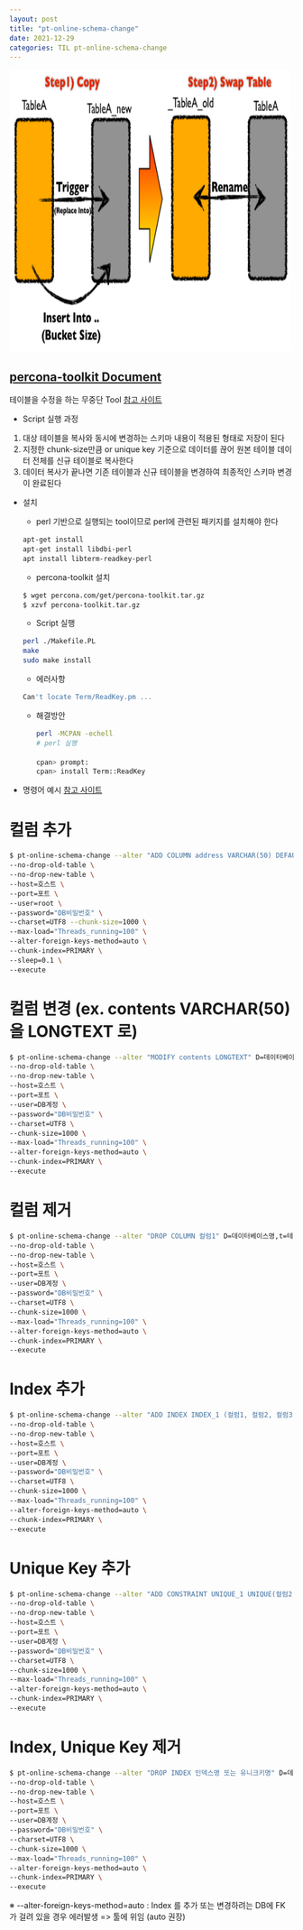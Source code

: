 ```yaml
---
layout: post
title: "pt-online-schema-change"
date: 2021-12-29
categories: TIL pt-online-schema-change
---
```


<img src="https://raw.githubusercontent.com/Action2theFuture/Action2theFuture.github.io/main/_posts/Images/pt-online-schema-change.png" width="500" height="500">

## [percona-toolkit Document](https://www.percona.com/doc/percona-toolkit/3.0/pt-online-schema-change.html)

테이블을 수정을 하는 무중단 Tool
[참고 사이트](https://jojoldu.tistory.com/358)

- Script 실행 과정

1. 대상 테이블을 복사와 동시에 변경하는 스키마 내용이 적용된 형태로 저장이 된다
2. 지정한 chunk-size만큼 or unique key 기준으로 데이터를 끊어 원본 테이블 데이터 전체를 신규 테이블로 복사한다
3. 데이터 복사가 끝나면 기존 테이블과 신규 테이블을 변경하여 최종적인 스키마 변경이 완료된다

- 설치

  - perl 기반으로 실행되는 tool이므로 perl에 관련된 패키지를 설치해야 한다

  ```bash
  apt-get install
  apt-get install libdbi-perl
  apt install libterm-readkey-perl
  ```

  - percona-toolkit 설치

  ```bash
  $ wget percona.com/get/percona-toolkit.tar.gz
  $ xzvf percona-toolkit.tar.gz
  ```

  - Script 실행

  ```bash
  perl ./Makefile.PL
  make
  sudo make install
  ```

  - 에러사항

  ```bash
  Can't locate Term/ReadKey.pm ...
  ```

  - 해결방안

    ```bash
    perl -MCPAN -echell
    # perl 실행

    cpan> prompt:
    cpan> install Term::ReadKey
    ```

- 명령어 예시
  [참고 사이트](https://playdev.tistory.com/1)

# 컬럼 추가

```bash
$ pt-online-schema-change --alter "ADD COLUMN address VARCHAR(50) DEFAULT NULL COMMENT '주소' AFTER name" D=데이터베이스명,t=테이블명
--no-drop-old-table \
--no-drop-new-table \
--host=호스트 \
--port=포트 \
--user=root \
--password="DB비밀번호" \
--charset=UTF8 --chunk-size=1000 \
--max-load="Threads_running=100" \
--alter-foreign-keys-method=auto \
--chunk-index=PRIMARY \
--sleep=0.1 \
--execute
```

# 컬럼 변경 (ex. contents VARCHAR(50) 을 LONGTEXT 로)

```bash
$ pt-online-schema-change --alter "MODIFY contents LONGTEXT" D=데이터베이스명,t=테이블명
--no-drop-old-table \
--no-drop-new-table \
--host=호스트 \
--port=포트 \
--user=DB계정 \
--password="DB비밀번호" \
--charset=UTF8 \
--chunk-size=1000 \
--max-load="Threads_running=100" \
--alter-foreign-keys-method=auto \
--chunk-index=PRIMARY \
--execute
```

# 컬럼 제거

```bash
$ pt-online-schema-change --alter "DROP COLUMN 컬럼1" D=데이터베이스명,t=테이블명
--no-drop-old-table \
--no-drop-new-table \
--host=호스트 \
--port=포트 \
--user=DB계정 \
--password="DB비밀번호" \
--charset=UTF8 \
--chunk-size=1000 \
--max-load="Threads_running=100" \
--alter-foreign-keys-method=auto \
--chunk-index=PRIMARY \
--execute
```

# Index 추가

```bash
$ pt-online-schema-change --alter "ADD INDEX INDEX_1 (컬럼1, 컬럼2, 컬럼3)" D=데이터베이스명,t=테이블명
--no-drop-old-table \
--no-drop-new-table \
--host=호스트 \
--port=포트 \
--user=DB계정 \
--password="DB비밀번호" \
--charset=UTF8 \
--chunk-size=1000 \
--max-load="Threads_running=100" \
--alter-foreign-keys-method=auto \
--chunk-index=PRIMARY \
--execute
```

# Unique Key 추가

```bash
$ pt-online-schema-change --alter "ADD CONSTRAINT UNIQUE_1 UNIQUE(컬럼2, 컬럼2, 컬럼3)" D=데이터베이스명,t=테이블명
--no-drop-old-table \
--no-drop-new-table \
--host=호스트 \
--port=포트 \
--user=DB계정 \
--password="DB비밀번호" \
--charset=UTF8 \
--chunk-size=1000 \
--max-load="Threads_running=100" \
--alter-foreign-keys-method=auto \
--chunk-index=PRIMARY \
--execute
```

# Index, Unique Key 제거

```bash
$ pt-online-schema-change --alter "DROP INDEX 인덱스명 또는 유니크키명" D=데이터베이스명,t=테이블명
--no-drop-old-table \
--no-drop-new-table \
--host=호스트 \
--port=포트 \
--user=DB계정 \
--password="DB비밀번호" \
--charset=UTF8 \
--chunk-size=1000 \
--max-load="Threads_running=100" \
--alter-foreign-keys-method=auto \
--chunk-index=PRIMARY \
--execute
```

※ --alter-foreign-keys-method=auto : Index 를 추가 또는 변경하려는 DB에 FK 가 걸려 있을 경우 에러발생 => 툴에 위임 (auto 권장)

